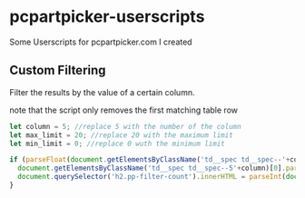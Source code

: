 # pcpartpicker-userscripts
Some Userscripts for pcpartpicker.com I created


## Custom Filtering
Filter the results by the value of a certain column.

note that the script only removes the first matching table row
```js
let column = 5; //replace 5 with the number of the column
let max_limit = 20; //replace 20 with the maximum limit
let min_limit = 0; //replace 0 wuth the minimum limit

if (parseFloat(document.getElementsByClassName('td__spec td__spec--'+column)[0].innerText) >= max_limit || parseFloat(document.getElementsByClassName('td__spec td__spec--'+column)[0].innerText) <= min_limit) {
  document.getElementsByClassName('td__spec td__spec--5'+column)[0].parentElement.remove();
  document.querySelector('h2.pp-filter-count').innerHTML = parseInt(document.querySelector('h2.pp-filter-count').innerHTML) - 1 + ' Compatible Products'
}
```

